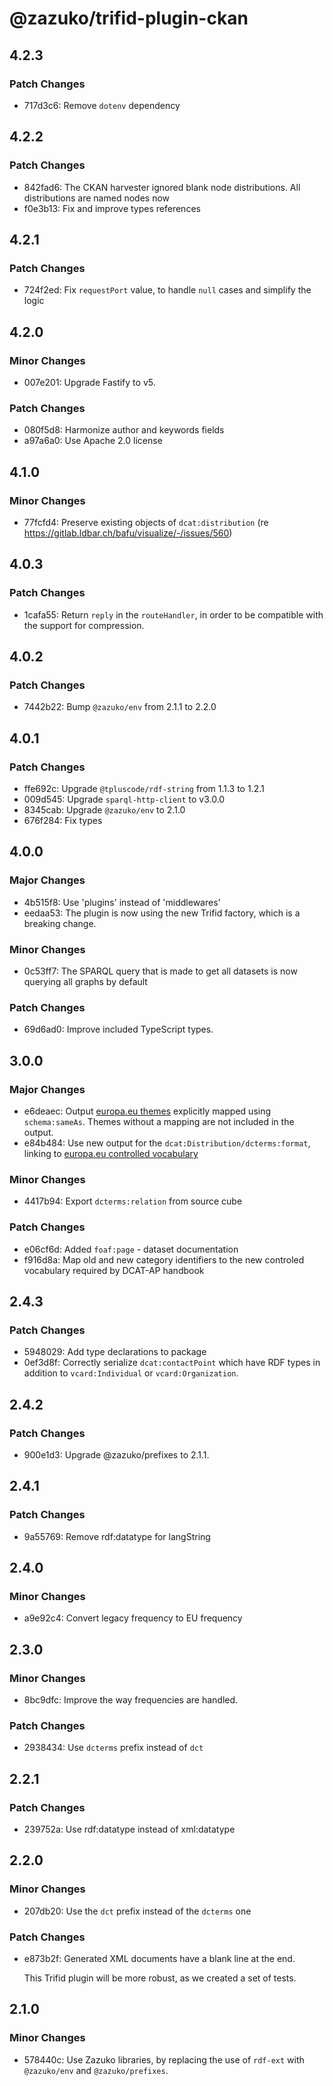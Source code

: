# @zazuko/trifid-plugin-ckan

## 4.2.3

### Patch Changes

- 717d3c6: Remove `dotenv` dependency

## 4.2.2

### Patch Changes

- 842fad6: The CKAN harvester ignored blank node distributions. All distributions are named nodes now
- f0e3b13: Fix and improve types references

## 4.2.1

### Patch Changes

- 724f2ed: Fix `requestPort` value, to handle `null` cases and simplify the logic

## 4.2.0

### Minor Changes

- 007e201: Upgrade Fastify to v5.

### Patch Changes

- 080f5d8: Harmonize author and keywords fields
- a97a6a0: Use Apache 2.0 license

## 4.1.0

### Minor Changes

- 77fcfd4: Preserve existing objects of `dcat:distribution` (re https://gitlab.ldbar.ch/bafu/visualize/-/issues/560)

## 4.0.3

### Patch Changes

- 1cafa55: Return `reply` in the `routeHandler`, in order to be compatible with the support for compression.

## 4.0.2

### Patch Changes

- 7442b22: Bump `@zazuko/env` from 2.1.1 to 2.2.0

## 4.0.1

### Patch Changes

- ffe692c: Upgrade `@tpluscode/rdf-string` from 1.1.3 to 1.2.1
- 009d545: Upgrade `sparql-http-client` to v3.0.0
- 8345cab: Upgrade `@zazuko/env` to 2.1.0
- 676f284: Fix types

## 4.0.0

### Major Changes

- 4b515f8: Use 'plugins' instead of 'middlewares'
- eedaa53: The plugin is now using the new Trifid factory, which is a breaking change.

### Minor Changes

- 0c53ff7: The SPARQL query that is made to get all datasets is now querying all graphs by default

### Patch Changes

- 69d6ad0: Improve included TypeScript types.

## 3.0.0

### Major Changes

- e6deaec: Output [europa.eu themes](https://publications.europa.eu/resource/authority/data-theme) explicitly mapped using `schema:sameAs`. Themes without a mapping are not included in the output.
- e84b484: Use new output for the `dcat:Distribution/dcterms:format`, linking to [europa.eu controlled vocabulary](https://publications.europa.eu/resource/authority/file-type)

### Minor Changes

- 4417b94: Export `dcterms:relation` from source cube

### Patch Changes

- e06cf6d: Added `foaf:page` - dataset documentation
- f916d8a: Map old and new category identifiers to the new controled vocabulary required by DCAT-AP handbook

## 2.4.3

### Patch Changes

- 5948029: Add type declarations to package
- 0ef3d8f: Correctly serialize `dcat:contactPoint` which have RDF types in addition to `vcard:Individual` or `vcard:Organization`.

## 2.4.2

### Patch Changes

- 900e1d3: Upgrade @zazuko/prefixes to 2.1.1.

## 2.4.1

### Patch Changes

- 9a55769: Remove rdf:datatype for langString

## 2.4.0

### Minor Changes

- a9e92c4: Convert legacy frequency to EU frequency

## 2.3.0

### Minor Changes

- 8bc9dfc: Improve the way frequencies are handled.

### Patch Changes

- 2938434: Use `dcterms` prefix instead of `dct`

## 2.2.1

### Patch Changes

- 239752a: Use rdf:datatype instead of xml:datatype

## 2.2.0

### Minor Changes

- 207db20: Use the `dct` prefix instead of the `dcterms` one

### Patch Changes

- e873b2f: Generated XML documents have a blank line at the end.

  This Trifid plugin will be more robust, as we created a set of tests.

## 2.1.0

### Minor Changes

- 578440c: Use Zazuko libraries, by replacing the use of `rdf-ext` with `@zazuko/env` and `@zazuko/prefixes`.
